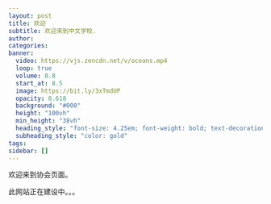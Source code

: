 ```yaml
---
layout: post
title: 欢迎
subtitle: 欢迎来到中文学校.
author: 
categories: 
banner:
  video: https://vjs.zencdn.net/v/oceans.mp4
  loop: true
  volume: 0.8
  start_at: 8.5
  image: https://bit.ly/3xTmdUP
  opacity: 0.618
  background: "#000"
  height: "100vh"
  min_height: "38vh"
  heading_style: "font-size: 4.25em; font-weight: bold; text-decoration: underline"
  subheading_style: "color: gold"
tags: 
sidebar: []
---
```


欢迎来到协会页面。

此网站正在建设中。。。
